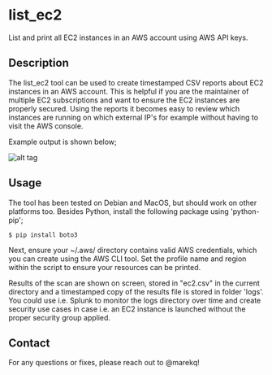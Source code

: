 list_ec2
========

List and print all EC2 instances in an AWS account using AWS API keys. 


Description
------------

The list_ec2 tool can be used to create timestamped CSV reports about EC2 instances in an AWS account. This is helpful if you are the maintainer of multiple EC2 subscriptions and want to ensure the EC2 instances are properly secured. Using the reports it becomes easy to review which instances are running on which external IP's for example without having to visit the AWS console. 

Example output is shown below;


![alt tag](https://raw.githubusercontent.com/marekq/list-ec2/master/docs/s1.png)


Usage
-----

The tool has been tested on Debian and MacOS, but should work on other platforms too. Besides Python, install the following package using 'python-pip';

    $ pip install boto3 

Next, ensure your ~/.aws/ directory contains valid AWS credentials, which you can create using the AWS CLI tool. Set the profile name and region within the script to ensure your resources can be printed. 

Results of the scan are shown on screen, stored in "ec2.csv" in the current directory and a timestamped copy of the results file is stored in folder 'logs'. You could use i.e. Splunk to monitor the logs directory over time and create security use cases in case i.e. an EC2 instance is launched without the proper security group applied. 

        
Contact
-------

For any questions or fixes, please reach out to @marekq! 